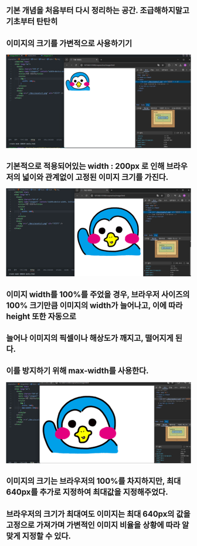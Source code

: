 ## 기본 개념을 처음부터 다시 정리하는 공간. 조급해하지말고 기초부터 탄탄히

## 이미지의 크기를 가변적으로 사용하기기

![px](./assets/i1.png)

## 기본적으로 적용되어있는 width : 200px 로 인해 브라우저의 넓이와 관계없이 고정된 이미지 크기를 가진다.

![%](./assets/i2.png)

## 이미지 width를 100%를 주었을 경우, 브라우저 사이즈의 100% 크기만큼 이미지의 width가 늘어나고, 이에 따라 height 또한 자동으로

## 늘어나 이미지의 픽셀이나 해상도가 깨지고, 떨어지게 된다.

## 이를 방지하기 위해 max-width를 사용한다.

![max-width](./assets/i3.png)

## 이미지의 크기는 브라우저의 100%를 차지하지만, 최대 640px를 추가로 지정하여 최대값을 지정해주었다.

## 브라우저의 크기가 최대여도 이미지는 최대 640px의 값을 고정으로 가져가며 가변적인 이미지 비율을 상황에 따라 알맞게 지정할 수 있다.

